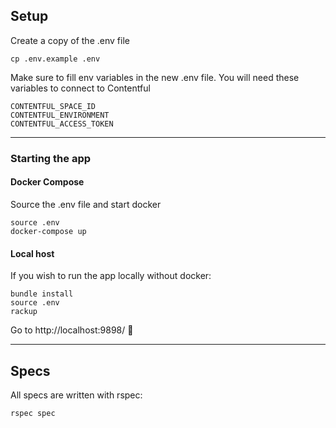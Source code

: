 ## Setup

Create a copy of the .env file

``cp .env.example .env``

Make sure to fill env variables in the new .env file. You will need these variables to connect to Contentful
```
CONTENTFUL_SPACE_ID
CONTENTFUL_ENVIRONMENT
CONTENTFUL_ACCESS_TOKEN
```
***
### Starting the app

#### Docker Compose

Source the .env file and start docker

```
source .env
docker-compose up
```

#### Local host

If you wish to run the app locally without docker:

```
bundle install
source .env
rackup
```

Go to http://localhost:9898/ 🎊 
***
## Specs
All specs are written with rspec:

``rspec spec``